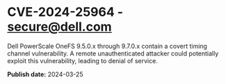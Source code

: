 # CVE-2024-25964 - secure@dell.com

Dell PowerScale OneFS 9.5.0.x through 9.7.0.x contain a covert timing channel vulnerability. A remote unauthenticated attacker could potentially exploit this vulnerability, leading to denial of service.

**Publish date:** 2024-03-25
